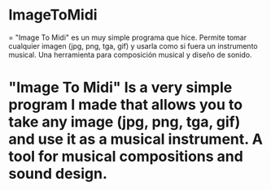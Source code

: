 # ImageToMidi
=
"Image To Midi" es un muy simple programa que hice. Permite tomar cualquier imagen (jpg, png, tga, gif) y usarla como si fuera un instrumento musical. Una herramienta para composición musical y diseño de sonido.

**"Image To Midi" Is a very simple program I made that allows you to take any image (jpg, png, tga, gif) and use it as a musical instrument. A tool for musical compositions and sound design.**
=
